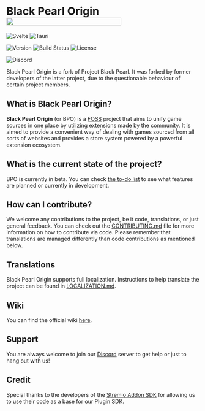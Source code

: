 # Black Pearl Origin <img src="https://upload.wikimedia.org/wikipedia/commons/thumb/b/b0/Transgender_Pride_flag.svg/1920px-Transgender_Pride_flag.svg.png"  width="300" height="20">

![Svelte](https://img.shields.io/badge/Svelte-4A4A55?style=for-the-badge&logo=svelte&logoColor=FF3E00 'Svelte') ![Tauri](https://img.shields.io/badge/Tauri-4A4A55?style=for-the-badge&logo=tauri&logoColor=00D1B2 'Tauri')

![Version](https://img.shields.io/badge/Version-0.3.0-blue?style=for-the-badge) ![Build Status](https://img.shields.io/badge/Status-Beta-green?style=for-the-badge) ![License](https://img.shields.io/badge/License-BSD--3--Clause-blue?style=for-the-badge)

![Discord](https://img.shields.io/discord/1031496547696914482?label=Discord&logo=discord&logoColor=white&style=for-the-badge)

Black Pearl Origin is a fork of Project Black Pearl. It was forked by former developers of the latter project, due to the questionable behaviour of certain project members.

## What is Black Pearl Origin?

**Black Pearl Origin** (or BPO) is a [FOSS](https://en.wikipedia.org/wiki/Free_and_open-source_software) project that aims to unify game sources in one place by utilizing extensions made by the community. It is aimed to provide a convenient way of dealing with games sourced from all sorts of websites and provides a store system powered by a powerful extension ecosystem.

## What is the current state of the project?

BPO is currently in beta. You can check [the to-do list](https://github.com/orgs/BlackPearlOrigin/projects/1) to see what features are planned or currently in development.

## How can I contribute?

We welcome any contributions to the project, be it code, translations, or just general feedback. You can check out the [CONTRIBUTING.md](./CONTRIBUTING.md) file for more information on how to contribute via code.
Please remember that translations are managed differently than code contributions as mentioned below.

## Translations

Black Pearl Origin supports full localization. Instructions to help translate the project can be found in [LOCALIZATION.md](./LOCALIZATION.md).

## Wiki

You can find the official wiki [here](https://projectblackpearl.github.io/wiki/#/).

## Support

You are always welcome to join our [Discord](https://discord.gg/NMwySKFjQY) server to get help or just to hang out with us!

## Credit

Special thanks to the developers of the [Stremio Addon SDK](https://github.com/Stremio/stremio-addon-sdk) for allowing us to use their code as a base for our Plugin SDK.
